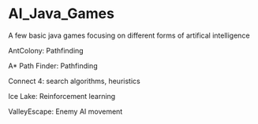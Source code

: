 # AI_Java_Games

A few basic java games focusing on different forms of artifical intelligence

AntColony: Pathfinding

A* Path Finder: Pathfinding

Connect 4: search algorithms, heuristics

Ice Lake: Reinforcement learning

ValleyEscape: Enemy AI movement
